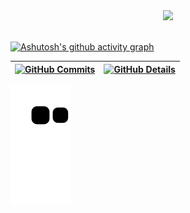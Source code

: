  <div align="center" >
<img src="https://github-profile-trophy.vercel.app/?username=ggsdev&row=1&column=6&theme=dracula&margin-w=15&margin-h=15"/>
  </div>
  <br />

[![Ashutosh's github activity graph](https://github-readme-activity-graph.cyclic.app/graph?username=ggsdev&bg_color=red&color=bd93f9&line=bd93f9&point=f1f5f9&area=true&hide_border=true)](https://github.com/lonq1/github-readme-activity-graph)

| [![GitHub Commits](http://github-profile-summary-cards.vercel.app/api/cards/productive-time?username=ggsdev&theme=dracula&utcOffset=-3)](https://github.com/vn7n24fzkq/github-profile-summary-cards) | [![GitHub Details](http://github-profile-summary-cards.vercel.app/api/cards/profile-details?username=ggsdev&theme=dracula)](https://github.com/vn7n24fzkq/github-profile-summary-cards) |
| ---------------------------------------------------------------------------------------------------------------------------------------------------------------------------------------------------- | --------------------------------------------------------------------------------------------------------------------------------------------------------------------------------------- |

![Snake animation](https://github.com/ggsdev/lonq1/blob/output/github-contribution-grid-snake.svg)

<!--  <div style="">

   <div align='center'>
<a height="150em" href="http://www.github.com/ggsdev">
  <img src="https://github-readme-streak-stats.herokuapp.com/?user=ggsdev&stroke=2ea043&background=171717&ring=3382ed&fire=3382ed&currStreakNum=0bd967&currStreakLabel=3382ed&sideNums=0bd967&sideLabels=3382ed&dates=0bd967&hide_border=true" /></a>
</div>

 </div> -->
